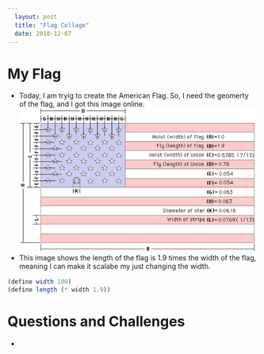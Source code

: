 ```yaml
---
  layout: post
  title: "Flag Collage"
  date: 2018-12-07
---
```


# My Flag
 - Today, I am tryig to create the American Flag. So, I need the geomerty of the flag, and I got this image online.  
 ![American Flag Geometry](/img/flag/AmericanFlagGeomerty.gif)
 - This image shows the length of the flag is 1.9 times the width of the flag, meaning I can make it scalabe my just changing the width.
 ```scheme
 (define width 100)
 (define length (* width 1.9))
 ```

# Questions and Challenges
 - 
